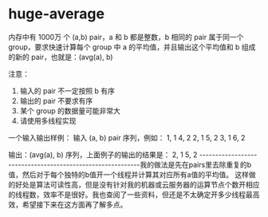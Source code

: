 # huge-average
内存中有 1000万 个 (a,b) pair，a 和 b 都是整数，b 相同的 pair 属于同一个 group，要求快速计算每个 group 中 a 的平均值，并且输出这个平均值和 b 组成的新的 pair，也就是：(avg(a), b)

注意：
1. 输入的 pair 不一定按照 b 有序
2. 输出的 pair 不要求有序
3. 某个 group 的数据量可能非常大
4. 请使用多线程实现

一个输入输出样例：
输入 (a, b) pair 序列，例如：
1, 1
4, 2
2, 1
5, 2
3, 1
6, 2

输出：(avg(a), b) 序列，上面例子的输出的结果是：
2, 1
5, 2
-----------------------------------------------------------我的做法是先在pairs里去除重复的b值，然后对于每个独特的b值开一个线程并计算其对应所有a值的平均值。
这样做的好处是算法可读性高，但是没有针对我的机器或云服务器的运算节点个数开相应的线程数，效率不是很好。我也查阅了一些资料，但还是不太确定开多少线程最高效，希望接下来在这方面再了解多点。
